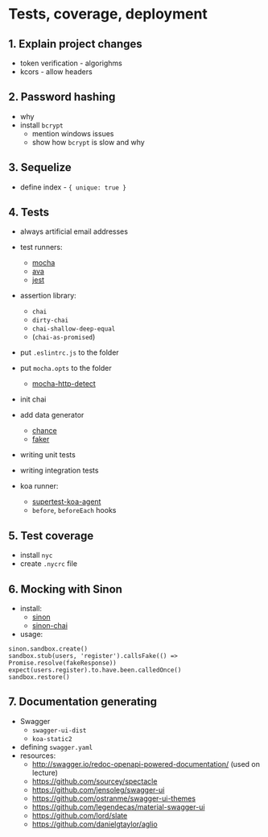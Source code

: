 # Tests, coverage, deployment

## 1. Explain project changes
- token verification - algorighms
- kcors - allow headers

## 2. Password hashing
- why
- install `bcrypt`
  - mention windows issues
  - show how `bcrypt` is slow and why

## 3. Sequelize
- define index - `{ unique: true }`

## 4. Tests
- always artificial email addresses
- test runners:
  - [mocha](https://www.npmjs.com/package/mocha)
  - [ava](https://www.npmjs.com/package/ava)
  - [jest](https://www.npmjs.com/package/jest)

- assertion library:
  - `chai`
  - `dirty-chai`
  - `chai-shallow-deep-equal`
  - (`chai-as-promised`)
- put `.eslintrc.js` to the folder
- put `mocha.opts` to the folder
  - [mocha-http-detect](https://www.npmjs.com/package/mocha-http-detect)
- init chai
- add data generator
  - [chance](https://www.npmjs.com/package/chance)
  - [faker](https://www.npmjs.com/package/faker)

- writing unit tests
- writing integration tests
- koa runner:
  - [supertest-koa-agent](https://www.npmjs.com/package/supertest-koa-agent)
  - `before`, `beforeEach` hooks

## 5. Test coverage
- install `nyc`
- create `.nycrc` file

## 6. Mocking with Sinon
- install:
  - [sinon](https://www.npmjs.com/package/sinon)
  - [sinon-chai](https://www.npmjs.com/package/sinon-chai)
- usage:
```
sinon.sandbox.create()
sandbox.stub(users, 'register').callsFake(() => Promise.resolve(fakeResponse))
expect(users.register).to.have.been.calledOnce()
sandbox.restore()
```

## 7. Documentation generating
- Swagger
  - `swagger-ui-dist`
  - `koa-static2`
- defining `swagger.yaml`
- resources:
  - <http://swagger.io/redoc-openapi-powered-documentation/> (used on lecture)
  - <https://github.com/sourcey/spectacle>
  - <https://github.com/jensoleg/swagger-ui>
  - <https://github.com/ostranme/swagger-ui-themes>
  - <https://github.com/legendecas/material-swagger-ui>
  - <https://github.com/lord/slate>
  - <https://github.com/danielgtaylor/aglio>
